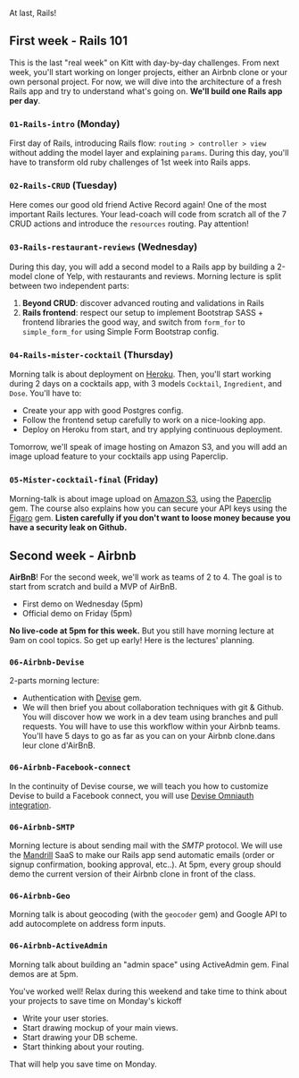 At last, Rails!

## First week - Rails 101

This is the last "real week" on Kitt with day-by-day challenges. From next week, you'll start working on longer projects, either an Airbnb clone or your own personal project. For now, we will dive into the architecture of a fresh Rails app and try to understand what's going on. **We'll build one Rails app per day**.

### `01-Rails-intro` (Monday)
First day of Rails, introducing Rails flow: `routing > controller > view` without adding the model layer and explaining `params`. During this day, you'll have to transform old ruby challenges of 1st week into Rails apps.

### `02-Rails-CRUD` (Tuesday)
Here comes our good old friend Active Record again! One of the most important Rails lectures. Your lead-coach will code from scratch all of the 7 CRUD actions and introduce the `resources` routing. Pay attention!

### `03-Rails-restaurant-reviews` (Wednesday)
During this day, you will add a second model to a Rails app by building a 2-model clone of Yelp, with restaurants and reviews. Morning lecture is split between two independent parts:

1. **Beyond CRUD**: discover advanced routing and validations in Rails
1. **Rails frontend**: respect our setup to implement Bootstrap SASS + frontend libraries the good way, and switch from `form_for` to `simple_form_for` using Simple Form Bootstrap config.

### `04-Rails-mister-cocktail` (Thursday)
Morning talk is about deployment on [Heroku](http://heroku.com/). Then, you'll start working during 2 days on a cocktails app, with 3 models `Cocktail`, `Ingredient`, and `Dose`. You'll have to:

- Create your app with good Postgres config.
- Follow the frontend setup carefully to work on a nice-looking app.
- Deploy on Heroku from start, and try applying continuous deployment.

Tomorrow, we'll speak of image hosting on Amazon S3, and you will add an image upload feature to your cocktails app using Paperclip.

### `05-Mister-cocktail-final` (Friday)
Morning-talk is about image upload on [Amazon S3](https://aws.amazon.com/s3/), using the [Paperclip](https://github.com/thoughtbot/paperclip) gem. The course also explains how you can secure your API keys using the [Figaro](https://github.com/laserlemon/figaro) gem. **Listen carefully if you don't want to loose money because you have a security leak on Github.**

## Second week - Airbnb

**AirBnB**! For the second week, we'll work as teams of 2 to 4. The goal is to start from scratch and build a MVP of AirBnB.

- First demo on Wednesday (5pm)
- Official demo on Friday (5pm)

**No live-code at 5pm for this week.** But you still have morning lecture at 9am on cool topics. So get up early! Here is the lectures' planning.

### `06-Airbnb-Devise`

2-parts morning lecture:

- Authentication with [Devise](https://github.com/plataformatec/devise) gem.
- We will then brief you about collaboration techniques with git & Github. You will discover how we work in a dev team using branches and pull requests. You will have to use this workflow within your Airbnb teams. You'll have 5 days to go as far as you can on your Airbnb clone.dans leur clone d'AirBnB.

### `06-Airbnb-Facebook-connect`
In the continuity of Devise course, we will teach you how to customize Devise to build a Facebook connect, you will use [Devise Omniauth integration](https://github.com/plataformatec/devise/wiki/OmniAuth%3A-Overview).

### `06-Airbnb-SMTP`
Morning lecture is about sending mail with the *SMTP* protocol. We will use the [Mandrill](https://www.mandrill.com/) SaaS to make our Rails app send automatic emails (order or signup confirmation, booking approval, etc..). At 5pm, every group should demo the current version of their Airbnb clone in front of the class.

### `06-Airbnb-Geo`
Morning talk is about geocoding (with the `geocoder` gem) and Google API to add autocomplete on address form inputs.

### `06-Airbnb-ActiveAdmin`
Morning talk about building an "admin space" using ActiveAdmin gem. Final demos are at 5pm.

You've worked well! Relax during this weekend and take time to think about your projects to save time on Monday's kickoff

- Write your user stories.
- Start drawing mockup of your main views.
- Start drawing your DB scheme.
- Start thinking about your routing.

That will help you save time on Monday.


